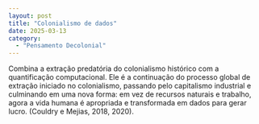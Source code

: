 ```yaml
---
layout: post
title: "Colonialismo de dados"
date: 2025-03-13
category:
  - "Pensamento Decolonial"
---
```

Combina a extração predatória do colonialismo histórico com a quantificação computacional. Ele é a continuação do processo global de extração iniciado no colonialismo, passando pelo capitalismo industrial e culminando em uma nova forma: em vez de recursos naturais e trabalho, agora a vida humana é apropriada e transformada em dados para gerar lucro. (Couldry e Mejias, 2018, 2020).